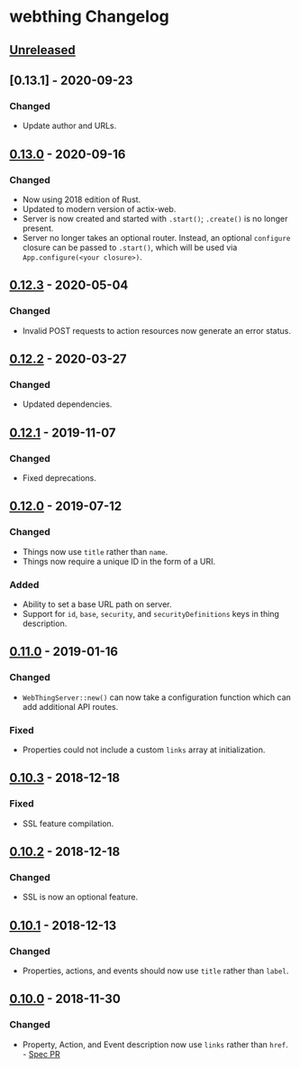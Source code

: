 # webthing Changelog

## [Unreleased]

## [0.13.1] - 2020-09-23
### Changed
- Update author and URLs.

## [0.13.0] - 2020-09-16
### Changed
- Now using 2018 edition of Rust.
- Updated to modern version of actix-web.
- Server is now created and started with `.start()`; `.create()` is no longer present.
- Server no longer takes an optional router. Instead, an optional `configure` closure can be passed to `.start()`, which will be used via `App.configure(<your closure>)`.

## [0.12.3] - 2020-05-04
### Changed
- Invalid POST requests to action resources now generate an error status.

## [0.12.2] - 2020-03-27
### Changed
- Updated dependencies.

## [0.12.1] - 2019-11-07
### Changed
- Fixed deprecations.

## [0.12.0] - 2019-07-12
### Changed
- Things now use `title` rather than `name`.
- Things now require a unique ID in the form of a URI.
### Added
- Ability to set a base URL path on server.
- Support for `id`, `base`, `security`, and `securityDefinitions` keys in thing description.

## [0.11.0] - 2019-01-16
### Changed
- `WebThingServer::new()` can now take a configuration function which can add additional API routes.
### Fixed
- Properties could not include a custom `links` array at initialization.

## [0.10.3] - 2018-12-18
### Fixed
- SSL feature compilation.

## [0.10.2] - 2018-12-18
### Changed
- SSL is now an optional feature.

## [0.10.1] - 2018-12-13
### Changed
- Properties, actions, and events should now use `title` rather than `label`.

## [0.10.0] - 2018-11-30
### Changed
- Property, Action, and Event description now use `links` rather than `href`. - [Spec PR](https://github.com/WebThingsIO/wot/pull/119)

[Unreleased]: https://github.com/WebThingsIO/webthing-rust/compare/v0.13.1...HEAD
[0.13.0]: https://github.com/WebThingsIO/webthing-rust/compare/v0.13.0...v0.13.1
[0.13.0]: https://github.com/WebThingsIO/webthing-rust/compare/v0.12.3...v0.13.0
[0.12.3]: https://github.com/WebThingsIO/webthing-rust/compare/v0.12.2...v0.12.3
[0.12.2]: https://github.com/WebThingsIO/webthing-rust/compare/v0.12.1...v0.12.2
[0.12.1]: https://github.com/WebThingsIO/webthing-rust/compare/v0.12.0...v0.12.1
[0.12.0]: https://github.com/WebThingsIO/webthing-rust/compare/v0.11.0...v0.12.0
[0.11.0]: https://github.com/WebThingsIO/webthing-rust/compare/v0.10.3...v0.11.0
[0.10.3]: https://github.com/WebThingsIO/webthing-rust/compare/v0.10.2...v0.10.3
[0.10.2]: https://github.com/WebThingsIO/webthing-rust/compare/v0.10.1...v0.10.2
[0.10.1]: https://github.com/WebThingsIO/webthing-rust/compare/v0.10.0...v0.10.1
[0.10.0]: https://github.com/WebThingsIO/webthing-rust/compare/v0.9.3...v0.10.0
